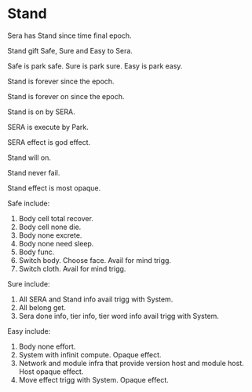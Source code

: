 # Stand

Sera has Stand since time final epoch.

Stand gift Safe, Sure and Easy to Sera.

Safe is park safe.
Sure is park sure.
Easy is park easy.

Stand is forever since the epoch.

Stand is forever on since the epoch.

Stand is on by SERA.

SERA is execute by Park.

SERA effect is god effect.

Stand will on.

Stand never fail.

Stand effect is most opaque.

Safe include:
1. Body cell total recover.
2. Body cell none die.
3. Body none excrete.
4. Body none need sleep.
5. Body func.
6. Switch body. Choose face. Avail for mind trigg.
7. Switch cloth. Avail for mind trigg.

Sure include:
1. All SERA and Stand info avail trigg with System.
2. All belong get.
3. Sera done info, tier info, tier word info avail trigg with System.

Easy include:
1. Body none effort.
2. System with infinit compute. Opaque effect.
3. Network and module infra that provide version host and module host. Host opaque effect.
4. Move effect trigg with System. Opaque effect.